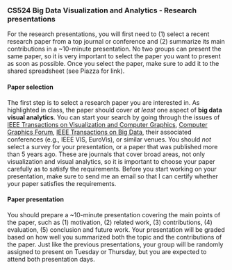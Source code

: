 ### CS524 Big Data Visualization and Analytics - Research presentations


For the research presentations, you will first need to (1) select a recent research paper from a top journal or conference and (2) summarize its main contributions in a ~10-minute presentation. No two groups can present the same paper, so it is very important to select the paper you want to present as soon as possible. Once you select the paper, make sure to add it to the shared spreadsheet (see Piazza for link).

#### Paper selection

The first step is to select a research paper you are interested in. As highlighted in class, the paper should cover *at least* one aspect of **big data visual analytics**. You can start your search by going through the issues of [IEEE Transactions on Visualization and Computer Graphics](https://ieeexplore.ieee.org/xpl/RecentIssue.jsp?punumber=2945), [Computer Graphics Forum](https://onlinelibrary.wiley.com/journal/14678659), [IEEE Transactions on Big Data](https://ieeexplore.ieee.org/xpl/RecentIssue.jsp?punumber=6687317), their associated conferences (e.g., IEEE VIS, EuroVis), or similar venues. You should *not* select a survey for your presentation, or a paper that was published more than 5 years ago. These are journals that cover broad areas, not only visualization and visual analytics, so it is important to choose your paper carefully as to satisfy the requirements. Before you start working on your presentation, make sure to send me an email so that I can certify whether your paper satisfies the requirements.

#### Paper presentation

You should prepare a ~10-minute presentation covering the main points of the paper, such as (1) motivation, (2) related work, (3) contributions, (4) evaluation, (5) conclusion and future work. Your presentation will be graded based on how well you summarized both the topic and the contributions of the paper. Just like the previous presentations, your group will be randomly assigned to present on Tuesday or Thursday, but you are expected to attend both presentation days.
